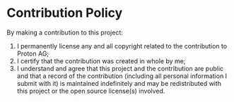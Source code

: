 # Contribution Policy

By making a contribution to this project:

1. I permanently license any and all copyright related to the contribution to Proton AG;
2. I certify that the contribution was created in whole by me;
3. I understand and agree that this project and the contribution are public and that a record of the contribution (including all personal information I submit with it) is maintained indefinitely and may be redistributed with this project or the open source license(s) involved.
